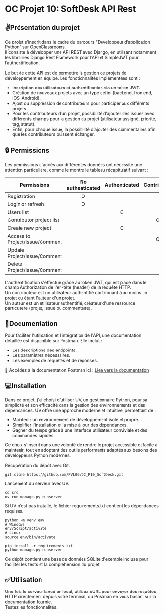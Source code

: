 # OC Projet 10: SoftDesk API Rest

## :v:Présentation du projet

Ce projet s’inscrit dans le cadre du parcours "Développeur d’application Python" sur OpenClassrooms.\
Il consiste à développer une API REST avec Django, en utilisant notamment les librairies Django Rest Framework pour l’API et SimpleJWT pour l’authentification.  
\
Le but de cette API est de permettre la gestion de projets de développement en équipe. Les fonctionnalités implémentées sont :  
* Inscription des utilisateurs et authentification via un token JWT.
* Création de nouveaux projets avec un type défini (backend, frontend, iOS, Android).
* Ajout ou suppression de contributeurs pour participer aux différents projets.
* Pour les contributeurs d’un projet, possibilité d’ajouter des issues avec différents champs pour la gestion du projet (utilisateur assigné, priorité, tag, statut).
* Enfin, pour chaque issue, la possibilité d’ajouter des commentaires afin que les contributeurs puissent échanger.
  
## :lock: Permissions  
Les permissions d'accès aux différentes données ont nécessité une attention particulière, comme le montre le tableau récapitulatif suivant :  
  
| Permissions | No authenticated | Authenticated | Contributor | Author |
|---          |:-:               |:-:            |:-:          |:-:     |
| Registration                    | O |
| Login or refresh                | O | 
| Users list                      |   | O |
| Contributor project list        |   |   | O |
| Create new project              |   | O |
| Access to Project/Issue/Comment |   |   | O |
| Update Project/Issue/Comment    |   |   |   | O |
| Delete Project/Issue/Comment    |   |   |   | O |
    
L'authentification s'effectue grâce au token JWT, qui est placé dans le champ Authorization de l'en-tête (header) de la requête HTTP.  
Un contributeur est un utilisateur authentifié contribuant à au moins un projet ou étant l'auteur d'un projet.  
Un auteur est un utilisateur authentifié, créateur d'une ressource particulière (projet, issue ou commentaire).  

## :blue_book:Documentation
Pour faciliter l'utilisation et l'intégration de l'API, une documentation détaillée est disponible sur Postman. Elle inclut :

* Les descriptions des endpoints.
* Les paramètres nécessaires.
* Les exemples de requêtes et de réponses.

:link: Accédez à la documentation Postman ici : [Lien vers la documentation](https://documenter.getpostman.com/view/38947734/2sAYQfEpxQ)
## :computer:Installation
Dans ce projet, j'ai choisi d'utiliser UV, un gestionnaire Python, pour sa simplicité et son efficacité dans la gestion des environnements et des dépendances. UV offre une approche moderne et intuitive, permettant de :

* Maintenir un environnement de développement isolé et propre.
* Simplifier l'installation et la mise à jour des dépendances.
* Gagner du temps grâce à une interface utilisateur conviviale et des commandes rapides.

Ce choix s'inscrit dans une volonté de rendre le projet accessible et facile à maintenir, tout en adoptant des outils performants adaptés aux besoins des développeurs Python modernes.\
\
Récupération du dépôt avec Git.
```
git clone https://github.com/PVL06/OC_P10_SoftDesk.git
```

Lancement du serveur avec UV.
```
cd src
uv run manage.py runserver
```
Si UV n'est pas installé, le fichier requirements.txt contient les dépendances requises.  
```
python -m venv env
# Windows
env/Script/activate
# Linux
source env/bin/activate
```
```
pip install -r requirements.txt
python manage.py runserver
```
Ce dépôt contient une base de données SQLite d'exemple incluse pour faciliter les tests et la compréhension du projet
## :white_check_mark:Utilisation
Une fois le serveur lancé en local, utilisez cURL pour envoyer des requêtes HTTP directement depuis votre terminal, ou Postman en vous basant sur la documentation fournie.\
Testez les fonctionnalités.